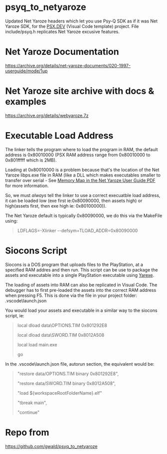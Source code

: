 # psyq_to_netyaroze
Updated Net Yaroze headers which let you use Psy-Q SDK as if it was Net Yaroze SDK, for the 
[PSX.DEV](https://www.psx.dev) (Visual Code template) project. File include/psyq.h replicates Net Yaroze excusive features.

# Net Yaroze Documentation
https://archive.org/details/net-yaroze-documents/020-1997-userguide/mode/1up

# Net Yaroze site archive with docs & examples
https://archive.org/details/webyaroze.7z

# Executable Load Address
The linker tells the program where to load the program in RAM, the default address is 0x80010000 (PSX RAM address range from 0x80010000 to 0x801fffff which is 2MB).

Loading at 0x80010000 is a problem because that's the location of the Net Yaroze libps.exe file in RAM (like a DLL which makes executables smaller to transfer over serial - See [Memory Map in the Net Yaroze User Guide PDF](https://archive.org/details/net-yaroze-documents/020-1997-userguide/page/38/mode/1up) for more information.

So, we must *always* tell the linker to use a correct execuatble load address, it can be loaded low (exe first ie:0x80090000, then assets high) or high(assets first, then exe high ie: 0x80100000)).

The Net Yaroze default is typically 0x80090000, we do this via the MakeFile using:

>LDFLAGS=-Xlinker --defsym=TLOAD_ADDR=0x80090000

# Siocons Script
Siocons is a DOS program that uploads files to the PlayStation, at a specified RAM addres and then run.
This script can be use to package the assets and executable into a single PlayStation executable using [Yarexe](https://github.com/gwald/Yarexe).

The loading of assets into RAM can also be replicated in Visual Code. The debugger has to first pre-loaded the assets into the correct RAM address when pressing F5. This is done via the file in your project folder: .vscode\launch.json

You would load your assets and executable in a similar way to the siocons script, ie:

>local dload data\OPTIONS.TIM 0x801292E8
>
>local dload data\SWORD.TIM 0x8012A508
>
>local load main.exe
>
>go

In the .vscode\launch.json file, autorun section, the equivalent would be:

>"restore data/OPTIONS.TIM  binary 0x801292E8",
>
>"restore data/SWORD.TIM  binary 0x8012A508",
>
>"load ${workspaceRootFolderName}.elf"
>
>"tbreak main",
>
>"continue"
 

# Repo from
https://github.com/gwald/psyq_to_netyaroze
